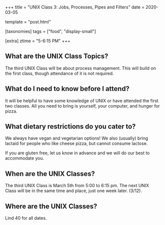 +++
title = "UNIX Class 3: Jobs, Processes, Pipes and Filters"
date = 2020-03-05

template = "post.html"

[taxonomies]
tags = ["food", "display-small"]

[extra]
ztime = "5-6:15 PM"
+++

<!-- more -->

## What are the UNIX Class Topics?

The third UNIX Class will be about process management. This will build on the first class, though attendance of it is not required.

## What do I need to know before I attend?

It will be helpful to have some knowledge of UNIX or have attended the first two classes. All you need to bring is yourself, your computer, and hunger for pizza. 

## What dietary restrictions do you cater to?

We always have vegan and vegetarian options! We also (usually) bring lactaid for people who like cheese pizza, but cannot consume lactose. 

If you are gluten free, let us know in advance and we will do our best to accommodate you.

## When are the UNIX Classes?
The third UNIX Class is March 5th from 5:00 to 6:15 pm. The next UNIX Class will be in the same time and place, just one week later. (3/12).

## Where are the UNIX Classes?
Lind 40 for all dates.

